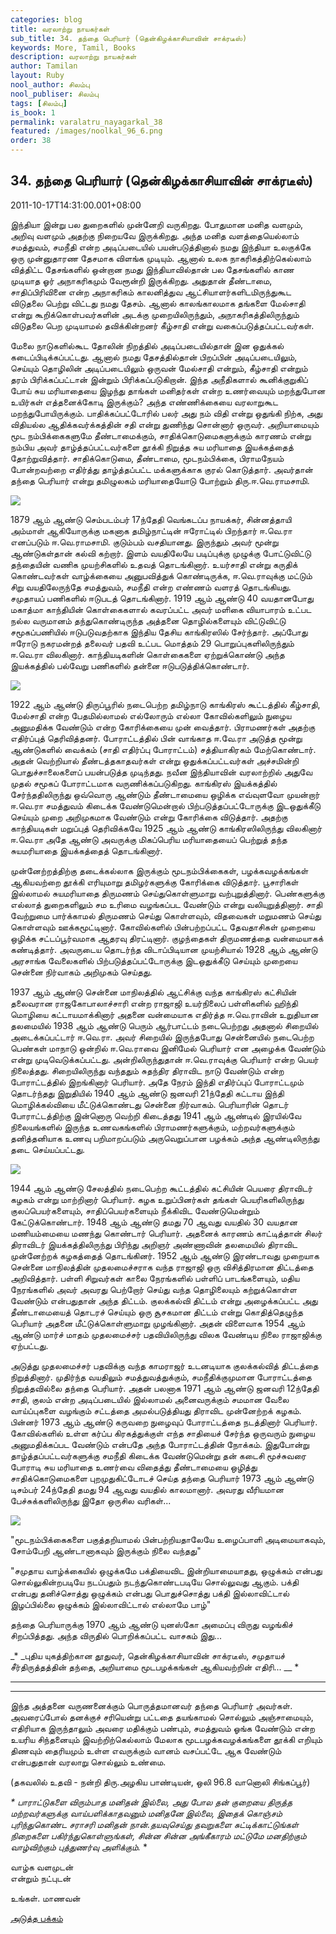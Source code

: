 ```yaml
---
categories: blog
title: வரலாற்று நாயகர்கள்
sub_title: 34. தந்தை பெரியார் (தென்கிழக்காசியாவின் சாக்ரடீஸ்)
keywords: More, Tamil, Books
description: வரலாற்று நாயகர்கள்
author: Tamilan
layout: Ruby
nool_author: சிலம்பு
nool_publiser: சிலம்பு
tags: [சிலம்பு]
is_book: 1
permalink: varalatru_nayagarkal_38
featured: /images/noolkal_96_6.png
order: 38
---
```



## 34. தந்தை பெரியார் (தென்கிழக்காசியாவின் சாக்ரடீஸ்)

2011-10-17T14:31:00.001+08:00

இந்தியா இன்று பல துறைகளில் முன்னேறி வருகிறது. போதுமான மனித வளமும், அறிவு வளமும் அதற்கு நிறையவே இருக்கிறது. அந்த மனித வளத்தையெல்லாம் சமத்துவம், சமநீதி என்ற அடிப்படையில் பயன்படுத்தினால் நமது இந்தியா உலகுக்கே ஒரு முன்னுதாரண தேசமாக விளங்க முடியும். ஆனால் உலக நாகரிகத்திற்கெல்லாம் வித்திட்ட தேசங்களில் ஒன்றான நமது இந்தியாவில்தான் பல தேசங்களில் காண முடியாத ஓர் அநாகரிகமும் வேரூன்றி இருக்கிறது. அதுதான் தீண்டாமை, சாதிப்பிரிவினை என்ற அநாகரிகம் காலனித்துவ ஆட்சியாளர்களிடமிருந்துகூட விடுதலை பெற்று விட்டது நமது தேசம். ஆனால் காலங்காலமாக தங்களை மேல்சாதி என்று கூறிக்கொள்பவர்களின் அடக்கு முறையிலிருந்தும், அநாகரிகத்திலிருந்தும் விடுதலை பெற முடியாமல் தவிக்கின்றனர் கீழ்சாதி என்று வகைப்படுத்தப்பட்டவர்கள்.

மேலை நாடுகளில்கூட தோலின் நிறத்தில் அடிப்படையில்தான் இன ஒதுக்கல் கடைப்பிடிக்கப்பட்டது. ஆனால் நமது தேசத்தில்தான் பிறப்பின் அடிப்படையிலும், செய்யும் தொழிலின் அடிப்படையிலும் ஒருவன் மேல்சாதி என்றும், கீழ்சாதி என்றும் தரம் பிரிக்கப்பட்டான் இன்றும் பிரிக்கப்படுகிறான். இந்த அநீதிகளால் கூனிக்குறுகிப் போய் சுய மரியாதையை இழந்து தாங்கள் மனிதர்கள் என்ற உணர்வையும் மறந்துபோன உயிர்கள் எத்தனைக்கோடி இருக்கும்? அந்த எண்ணிக்கையை வரலாறுகூட மறந்துபோயிருக்கும். பாதிக்கப்பட்டோரில் பலர் அது நம் விதி என்று ஒதுங்கி நிற்க, அது விதியல்ல ஆதிக்கவர்க்கத்தின் சதி என்று துணிந்து சொன்னார் ஒருவர். அறியாமையும் மூட நம்பிக்கைகளுமே தீண்டாமைக்கும், சாதிக்கொடுமைகளுக்கும் காரணம் என்று நம்பிய அவர் தாழ்த்தப்பட்டவர்களை தூக்கி நிறுத்த சுய மரியாதை இயக்கத்தைத் தோற்றுவித்தார். சாதிக்கொடுமை, தீண்டாமை, மூடநம்பிக்கை, பிராமநேயம் போன்றவற்றை எதிர்த்து தாழ்த்தப்பட்ட மக்களுக்காக குரல் கொடுத்தார். அவர்தான் தந்தை பெரியார் என்று தமிழுலகம் மரியாதையோடு போற்றும் திரு.ஈ.வெ.ராமசாமி.

![](http://3.bp.blogspot.com/-HwIUSZfPEUg/TpvKA9xeVhI/AAAAAAAAA6s/QwOTiKU-CSg/s1600/periyar71.jpg)

1879 ஆம் ஆண்டு செம்படம்பர் 17ந்தேதி வெங்கடப்ப நாயக்கர், சின்னத்தாயி அம்மாள் ஆகியோருக்கு மகனாக தமிழ்நாட்டின் ஈரோட்டில் பிறந்தார் ஈ.வெ.ரா எனப்படும் ஈ.வெ.ராமசாமி. குடும்பம் வசதியானது. இருந்தும் அவர் மூன்று ஆண்டுகள்தான் கல்வி கற்றார். இளம் வயதிலேயே படிப்புக்கு முழுக்கு போட்டுவிட்டு தந்தையின் வணிக முயற்சிகளில் உதவத் தொடங்கினார். உயர்சாதி என்று கருதிக் கொண்டவர்கள் வாழ்க்கையை அனுபவித்துக் கொண்டிருக்க, ஈ.வெ.ராவுக்கு மட்டும் சிறு வயதிலேருந்தே சமத்துவம், சமநீதி என்ற எண்ணம் வளரத் தொடங்கியது. சமுதாயப் பணிகளில் ஈடுபடத் தொடங்கினார். 1919 ஆம் ஆண்டு 40 வயதானபோது மகாத்மா காந்தியின் கொள்கைகளால் கவரப்பட்ட அவர் மளிகை வியாபாரம் உட்பட நல்ல வருமானம் தந்துகொண்டிருந்த அத்தனை தொழில்களையும் விட்டுவிட்டு சமூகப்பணியில் ஈடுபடுவதற்காக இந்திய தேசிய காங்கிரஸில் சேர்ந்தார். அப்போது ஈரோடு நகரமன்றத் தலைவர் பதவி உட்பட மொத்தம் 29 பொறுப்புகளிலிருந்தும் ஈ.வெ.ரா விலகினார். காந்தியடிகளின் கொள்கைகளை ஏற்றுக்கொண்டு அந்த இயக்கத்தில் பல்வேறு பணிகளில் தன்னை ஈடுபடுத்திக்கொண்டார்.

![](http://2.bp.blogspot.com/-RHmt6NMYWbA/TpvHp2QfIvI/AAAAAAAAA6U/LcKBg1cAWKo/s320/Young_Periyar.JPG)

1922 ஆம் ஆண்டு திருப்பூரில் நடைபெற்ற தமிழ்நாடு காங்கிரஸ் கூட்டத்தில் கீழ்சாதி, மேல்சாதி என்ற பேதமில்லாமல் எல்லோரும் எல்லா கோவில்களிலும் நுழைய அனுமதிக்க வேண்டும் என்ற கோரிக்கையை முன் வைத்தார். பிராமணர்கள் அதற்கு எதிர்ப்புத் தெரிவித்தனர். போராட்டத்தில் பின் வாங்காத ஈ.வே.ரா அடுத்த மூன்று ஆண்டுகளில் வைக்கம் (சாதி எதிர்ப்பு போராட்டம்) சத்தியாகிரகம் மேற்கொண்டார். அதன் வெற்றியால் தீண்டத்தகாதவர்கள் என்று ஒதுக்கப்பட்டவர்கள் அச்சமின்றி பொதுச்சாலைகளைப் பயன்படுத்த முடிந்தது. நவீன இந்தியாவின் வரலாற்றில் அதுவே முதல் சமூகப் போராட்டமாக வருணிக்கப்படுகிறது. காங்கிரஸ் இயக்கத்தில் சேர்ந்ததிலிருந்து ஒவ்வொரு ஆண்டும் தீண்டாமையை ஒழிக்க எவ்வுளவோ முயன்றார் ஈ.வெ.ரா சமத்துவம் கிடைக்க வேண்டுமென்றால் பிற்படுத்தப்பட்டோருக்கு இடஒதுக்கீடு செய்யும் முறை அறிமுகமாக வேண்டும் என்று கோரிக்கை விடுத்தார். அதற்கு காந்தியடிகள் மறுப்புத் தெரிவிக்கவே 1925 ஆம் ஆண்டு காங்கிரஸிலிருந்து விலகினார் ஈ.வெ.ரா அதே ஆண்டு அவருக்கு மிகப்பெரிய மரியாதையைப் பெற்றுத் தந்த சுயமரியாதை இயக்கத்தைத் தொடங்கினார்.

முன்னேற்றத்திற்கு தடைக்கல்லாக இருக்கும் மூடநம்பிக்கைகள், பழக்கவழக்கங்கள் ஆகியவற்றை தூக்கி எரியுமாறு தமிழர்களுக்கு கோரிக்கை விடுத்தார். பூசாரிகள் இல்லாமல் சுயமரியாதை திருமணம் செய்துகொள்ளுமாறு வற்புறுத்தினார். பெண்களுக்கு எல்லாத் துறைகளிலும் சம உரிமை வழங்கப்பட வேண்டும் என்று வலியுறுத்தினார். சாதி வேற்றுமை பார்க்காமல் திருமணம் செய்து கொள்ளவும், விதவைகள் மறுமணம் செய்து கொள்ளவும் ஊக்கமூட்டினார். கோவில்களில் பின்பற்றப்பட்ட தேவதாசிகள் முறையை ஒழிக்க சட்டப்பூர்வமாக ஆதரவு திரட்டினார். குழந்தைகள் திருமணத்தை வன்மையாகக் கண்டித்தார். அவருடைய தொடர்ந்த விடாப்பிடியான முயற்சியால் 1928 ஆம் ஆண்டு அரசாங்க வேலைகளில் பிற்படுத்தப்பட்டோருக்கு இடஒதுக்கீடு செய்யும் முறையை சென்னை நிர்வாகம் அறிமுகம் செய்தது.

1937 ஆம் ஆண்டு சென்னை மாநிலத்தில் ஆட்சிக்கு வந்த காங்கிரஸ் கட்சியின் தலைவரான ராஜகோபாலாச்சாரி என்ற ராஜாஜி உயர்நிலைப் பள்ளிகளில் ஹிந்தி மொழியை கட்டாயமாக்கினார் அதனை வன்மையாக எதிர்த்த ஈ.வெ.ராவின் உறுதியான தலமையில் 1938 ஆம் ஆண்டு பெரும் ஆர்பாட்டம் நடைபெற்றது அதனால் சிறையில் அடைக்கப்பட்டார் ஈ.வெ.ரா. அவர் சிறையில் இருந்தபோது சென்னையில் நடைபெற்ற பெண்கள் மாநாடு ஒன்றில் ஈ.வெ.ராவை இனிமேல் பெரியார் என அழைக்க வேண்டும் என்று முடிவெடுக்கப்பட்டது. அன்றிலிருந்துதான் ஈ.வெ.ராவுக்கு பெரியார் என்ற பெயர் நிலைத்தது. சிறையிலிருந்து வந்ததும் சுதந்திர திராவிட நாடு வேண்டும் என்ற போராட்டத்தில் இறங்கினார் பெரியார். அதே நேரம் இந்தி எதிர்ப்புப் போராட்டமும் தொடர்ந்தது இறுதியில் 1940 ஆம் ஆண்டு ஜனவரி 21ந்தேதி கட்டாய இந்தி மொழிக்கல்வியை மீட்டுக்கொண்டது சென்னை நிர்வாகம். பெரியாரின் தொடர் போராட்டத்திற்கு இன்னொரு வெற்றி கிடைத்தது 1941 ஆம் ஆண்டில் இரயில்வே நிலையங்களில் இருந்த உணவகங்களில் பிராமணர்களுக்கும், மற்றவர்களுக்கும் தனித்தனியாக உணவு பறிமாறப்படும் அருவெறுப்பான பழக்கம் அந்த ஆண்டிலிருந்து தடை செய்யப்பட்டது.

![](http://4.bp.blogspot.com/-kBfazHEqhP4/TpvIAdL6LmI/AAAAAAAAA6c/ITxIvvchEXA/s320/Annadurai_and_Periyar.jpg)

1944 ஆம் ஆண்டு சேலத்தில் நடைபெற்ற கூட்டத்தில் கட்சியின் பெயரை திராவிடர் கழகம் என்று மாற்றினார் பெரியார். கழக உறுப்பினர்கள் தங்கள் பெயரிகளிலிருந்து குலப்பெயர்களையும், சாதிப்பெயர்களையும் நீக்கிவிட வேண்டுமென்றும் கேட்டுக்கொண்டார். 1948 ஆம் ஆண்டு தமது 70 ஆவது வயதில் 30 வயதான மணியம்மையை மணந்து கொண்டார் பெரியார். அதனைக் காரணம் காட்டித்தான் சிலர் திராவிடர் இயக்கத்திலிருந்து பிரிந்து அறிஞர் அண்ணாவின் தலமையில் திராவிட முன்னேற்றக் கழகத்தைத் தொடங்கினர். 1952 ஆம் ஆண்டு இரண்டாவது முறையாக சென்னை மாநிலத்தின் முதலமைச்சராக வந்த ராஜாஜி ஒரு விசித்திரமான திட்டத்தை அறிவித்தார். பள்ளி சிறுவர்கள் காலை நேரங்களில் பள்ளிப் பாடங்களையும், மதிய நேரங்களில் அவர் அவரது பெற்றோர் செய்து வந்த தொழிலையும் கற்றுக்கொள்ள வேண்டும் என்பதுதான் அந்த திட்டம். குலக்கல்வி திட்டம் என்று அழைக்கப்பட்ட அது தீண்டாமையைத் தொடரச் செய்யும் ஒரு சூசகமான திட்டம் என்று கொதித்தெழுந்த பெரியார் அதனை மீட்டுக்கொள்ளுமாறு முழங்கினார். அதன் விளைவாக 1954 ஆம் ஆண்டு மார்ச் மாதம் முதலமைச்சர் பதவியிலிருந்து விலக வேண்டிய நிலை ராஜாஜிக்கு ஏற்பட்டது.

அடுத்து முதலமைச்சர் பதவிக்கு வந்த காமராஜர் உடனடியாக குலக்கல்வித் திட்டத்தை நிறுத்தினார். முதிர்ந்த வயதிலும் சமத்துவத்துக்கும், சமநீதிக்குமுமான போராட்டத்தை நிறுத்தவில்லை தந்தை பெரியார். அதன் பலனாக 1971 ஆம் ஆண்டு ஜனவரி 12ந்தேதி சாதி, குலம் என்ற அடிப்படையில் இல்லாமல் அனைவருக்கும் சமமான வேலை வாய்ப்புகளை வழங்கும் சட்டத்தை அமல்படுத்தியது திராவிட முன்னேற்றக் கழகம். பின்னர் 1973 ஆம் ஆண்டு கருவறை நுழைவுப் போராட்டத்தை நடத்தினார் பெரியார். கோவில்களில் உள்ள கர்ப்ப கிரகத்துக்குள் எந்த சாதியைச் சேர்ந்த ஒருவரும் நுழைய அனுமதிக்கப்பட வேண்டும் என்பதே அந்த போராட்டத்தின் நோக்கம். இதுபோன்று தாழ்த்தப்பட்டவர்களுக்கு சமநீதி கிடைக்க வேண்டுமென்று தன் கடைசி மூச்சுவரை போராடி சுய மரியாதை உணர்வை விதைத்து தீண்டாமையை ஒழித்து சாதிக்கொடுமைகளை புறமுதுகிட்டோடச் செய்த தந்தை பெரியார் 1973 ஆம் ஆண்டு டிசம்பர் 24ந்தேதி தமது 94 ஆவது வயதில் காலமானார். அவரது வீரியமான பேச்சுக்களிலிருந்து இதோ ஒருசில வரிகள்...

![](http://1.bp.blogspot.com/-cKnOlJxT16g/TpvIK2l-DAI/AAAAAAAAA6k/cirqTLN-3og/s320/periyar-400.jpg)

"மூடநம்பிக்கைகளை பகுத்தறியாமல் பின்பற்றியதாலேயே உழைப்பாளி அடிமையாகவும், சோம்பேறி ஆண்டானாகவும் இருக்கும் நிலை வந்தது"

"சமுதாய வாழ்க்கையில் ஒழுக்கமே பக்தியைவிட இன்றியாமையாதது, ஒழுக்கம் என்பது சொல்லுகின்றபடியே நடப்பதும் நடந்துகொண்டபடியே சொல்லுவது ஆகும். பக்தி என்பது தனிச்சொத்து ஒழுக்கம் என்பது பொதுச்சொத்து பக்தி இல்லாவிட்டால் இழப்பில்லை ஒழுக்கம் இல்லாவிட்டால் எல்லாமே பாழ்"

தந்தை பெரியாருக்கு 1970 ஆம் ஆண்டு யுனஸ்கோ அமைப்பு விருது வழங்கிச் சிறப்பித்தது. அந்த விருதில் பொறிக்கப்பட்ட வாசகம் இது...

_* _புதிய யுகத்திற்கான தூதுவர், தென்கிழக்காசியாவின் சாக்ரடீஸ், சமுதாயச் சீர்திருத்தத்தின் தந்தை, அறியாமை மூடபழக்கங்கள் ஆகியவற்றின் எதிரி... __ *

* * *

* * *

இந்த அத்தனை வருணனைக்கும் பொருத்தமானவர் தந்தை பெரியார் அவர்கள். அவரைப்போல் தனக்குச் சரியென்று பட்டதை தயங்காமல் சொல்லும் அஞ்சாமையும், எதிரியாக இருந்தாலும் அவரை மதிக்கும் பண்பும், சமத்துவம் ஓங்க வேண்டும் என்ற உயரிய சிந்தனையும் இவற்றிற்கெல்லாம் மேலாக மூடபழக்கவழக்கங்களை தூக்கி எறியும் திணவும் தைரியமும் உள்ள எவருக்கும் வானம் வசப்பட்டே ஆக வேண்டும் என்பதுதான் வரலாறு சொல்லும் உண்மை.

(தகவலில் உதவி - நன்றி திரு.அழகிய பாண்டியன், ஒலி 96.8 வானொலி சிங்கப்பூர்)

_* _பாராட்டுகளை விரும்பாத மனிதன் இல்லை, அது போல தன் குறையை திருத்த மற்றவர்களுக்கு வாய்பளிக்காதவனும் மனிதனே இல்லை, இதைக் கொஞ்சம் புரிந்துகொண்ட சராசரி மனிதன் நான்.தயவுசெய்து தவறுகளை சுட்டிக்காட்டுங்கள் நிறைகளை பகிர்ந்துகொள்ளுங்கள், சின்ன சின்ன அங்கீகாரம் மட்டுமே மனதிற்கும் வாழ்விற்கும் புத்துணர்வு அளிக்கும்.__ *

வாழ்க வளமுடன்  
என்றும் நட்புடன்

உங்கள். மாணவன்

[அடுத்த பக்கம்](varalatru_nayagarkal_39)